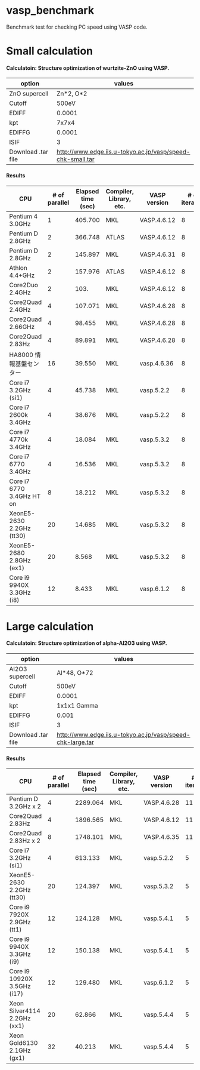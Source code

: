# vasp_benchmark
Benchmark test for checking PC speed using VASP code.

# Small calculation
#### Calculatoin: Structure optimization of wurtzite-ZnO using VASP. 

| option | values |  
| ---- | ---- |
| ZnO supercell | Zn\*2, O\*2|  
| Cutoff | 500eV |
| EDIFF | 0.0001 |
| kpt | 7x7x4 |
| EDIFFG | 0.0001 |
| ISIF | 3  |
| Download .tar file | http://www.edge.iis.u-tokyo.ac.jp/vasp/speed-chk-small.tar  |

#### Results
| CPU  | # of parallel | Elapsed time (sec) | Compiler, Library, etc. |  VASP version | # of iteration |
| ---- | ---- |---- |---- |---- |---- |
| Pentium 4 3.0GHz  | 1 | 405.700	| MKL |  VASP.4.6.12 |  8 |
| Pentium D 2.8GHz  | 2 | 366.748 | ATLAS | VASP.4.6.12 |  8 |
| Pentium D 2.8GHz  | 2 | 145.897 | MKL | VASP.4.6.31| 8 |
| Athlon 4.4+GHz  | 2 | 157.976	 | ATLAS | VASP.4.6.12| 8 |
| Core2Duo 2.4GHz  | 2 |103. | MKL | VASP.4.6.12|  8 |  8 |
| Core2Quad 2.4GHz  | 4 | 107.071 | MKL | VASP.4.6.28|  8 |
| Core2Quad 2.66GHz  | 4 | 98.455 | MKL | VASP.4.6.28|   8 |
| Core2Quad 2.83Hz  | 4 | 89.891 | MKL | VASP.4.6.28|   8 |
| HA8000	情報基盤センター  | 16 | 39.550 | MKL | vasp.4.6.36|   8 |
| Core i7 3.2GHz (si1) | 4 | 45.738 | MKL | vasp.5.2.2 |   8 |
| Core i7 2600k 3.4GHz  | 4 |  38.676 | MKL | vasp.5.2.2 |   8 |
| Core i7 4770k 3.4GHz  | 4 |  18.084 | MKL | vasp.5.3.2 |   8 |
| Core i7 6770  3.4GHz  | 4 |  16.536 | MKL | vasp.5.3.2 |   8 |
| Core i7 6770  3.4GHz HT on | 8 |  18.212 | MKL | vasp.5.3.2 |   8 |
| XeonE5-2630  2.2GHz (tt30) | 20 |  14.685 | MKL | vasp.5.3.2 |   8 |
| XeonE5-2680  2.8GHz (ex1) | 20 |  8.568 | MKL | vasp.5.3.2 |   8 |
| Core i9 9940X 3.3GHz (i8) | 12 |  8.433 | MKL | vasp.6.1.2 |   8 |



# Large calculation
#### Calculatoin: Structure optimization of alpha-Al2O3 using VASP. 

| option | values |  
| ---- | ---- |
| Al2O3 supercell | Al\*48, O\*72|  
| Cutoff | 500eV |
| EDIFF | 0.0001 |
| kpt | 1x1x1 Gamma |
| EDIFFG | 0.001 |
| ISIF | 3  |
| Download .tar file | http://www.edge.iis.u-tokyo.ac.jp/vasp/speed-chk-large.tar  |

#### Results
| CPU  | # of parallel | Elapsed time (sec) | Compiler, Library, etc. |  VASP version | # of iteration |
| ---- | ---- |---- |---- |---- |---- |
| Pentium D 3.2GHz x 2  | 4 | 2289.064 | MKL | VASP.4.6.28|  11 |
| Core2Quad 2.83Hz      | 4 | 1896.565 | MKL | VASP.4.6.12|   11 |
| Core2Quad 2.83Hz x 2  | 8 | 1748.101 | MKL | VASP.4.6.35|   11 |
| Core i7 3.2GHz (si1) | 4 | 613.133 | MKL | vasp.5.2.2 |   5 |
| XeonE5-2630  2.2GHz (tt30) | 20 |  124.397  | MKL | vasp.5.3.2 |   5 |
| Core i9 7920X 2.9GHz (tt1) | 12 |   124.128 | MKL | vasp.5.4.1 |   5 |
| Core i9 9940X 3.3GHz (i9) | 12 |   150.138 | MKL | vasp.5.4.1 |   5 |
| Core i9 10920X 3.5GHz (i17) | 12 |   129.480 | MKL | vasp.6.1.2 |   5 |
| Xeon Silver4114 2.2GHz (xx1) | 20 | 62.866 | MKL | vasp.5.4.4 |   5 |
| Xeon Gold6130 2.1GHz (gx1) | 32 | 40.213 | MKL | vasp.5.4.4 |   5 |





